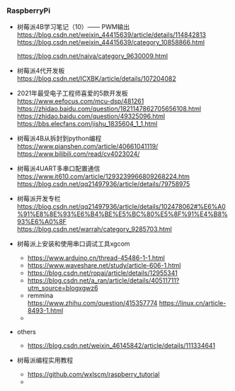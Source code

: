 ### RaspberryPi

* 树莓派4B学习笔记（10）—— PWM输出  
  https://blog.csdn.net/weixin_44415639/article/details/114842813  
  https://blog.csdn.net/weixin_44415639/category_10858866.html    
    
  https://blog.csdn.net/naiva/category_9630009.html
  
* 树莓派4代开发板  
  https://blog.csdn.net/ICXBK/article/details/107204082  

* 2021年最受电子工程师喜爱的5款开发板  
  https://www.eefocus.com/mcu-dsp/481261  
  https://zhidao.baidu.com/question/1821147862705656108.html  
  https://zhidao.baidu.com/question/49325096.html  
  https://bbs.elecfans.com/jishu_1835604_1_1.html  
  
* 树莓派4B从拆封到python编程  
  https://www.pianshen.com/article/40661041119/  
  https://www.bilibili.com/read/cv4023024/

* 树莓派4UART多串口配置通信  
  https://www.it610.com/article/1293239966809268224.htm    
  https://blog.csdn.net/qq21497936/article/details/79758975

* 树莓派开发专栏  
  https://blog.csdn.net/qq21497936/article/details/102478062#%E6%A0%91%E8%8E%93%E6%B4%BE%E5%BC%80%E5%8F%91%E4%B8%93%E6%A0%8F  
  https://blog.csdn.net/warrah/category_9285703.html
  
* 树莓派上安装和使用串口调试工具xgcom
  * https://www.arduino.cn/thread-45486-1-1.html  
  * https://www.waveshare.net/study/article-606-1.html
  * https://blog.csdn.net/ropai/article/details/12955341
  * https://blog.csdn.net/a_ran/article/details/40511711?utm_source=blogxgwz6
  * remmina   
    https://www.zhihu.com/question/415357774
    https://linux.cn/article-8493-1.html
  * 
 
 * others
    * https://blog.csdn.net/weixin_46145842/article/details/111334641  

* 树莓派编程实用教程  
  * https://github.com/wxlscm/raspberry_tutorial
  * 

